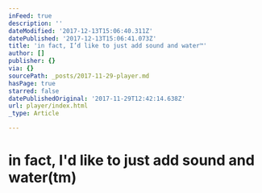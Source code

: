 ```yaml
---
inFeed: true
description: ''
dateModified: '2017-12-13T15:06:40.311Z'
datePublished: '2017-12-13T15:06:41.073Z'
title: 'in fact, I’d like to just add sound and water™'
author: []
publisher: {}
via: {}
sourcePath: _posts/2017-11-29-player.md
hasPage: true
starred: false
datePublishedOriginal: '2017-11-29T12:42:14.638Z'
url: player/index.html
_type: Article

---
```

# in fact, I'd like to just add sound and water(tm)